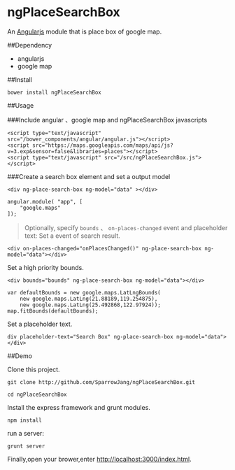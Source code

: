 ngPlaceSearchBox
===============================

An [Angularjs](http://angularjs.org/) module that is place box of google map.

##Dependency

* angularjs
* google map

##Install

```
bower install ngPlaceSearchBox
```

##Usage

###Include angular 、google map and ngPlaceSearchBox javascripts
```
<script type="text/javascript" src="/bower_components/angular/angular.js"></script>
<script src="https://maps.googleapis.com/maps/api/js?v=3.exp&sensor=false&libraries=places"></script>
<script type="text/javascript" src="/src/ngPlaceSearchBox.js"></script>
```

###Create a search box element and set a output model
```
<div ng-place-search-box ng-model="data" ></div>
```

```
angular.module( "app", [
	"google.maps"
]);
```

> Optionally, specify `bounds` 、 `on-places-changed` event and placeholder text:
Set a event of search result.
```
<div on-places-changed="onPlacesChanged()" ng-place-search-box ng-model="data"></div>
```
Set a high priority bounds.
```
<div bounds="bounds" ng-place-search-box ng-model="data"></div>
```
```
var defaultBounds = new google.maps.LatLngBounds(
    new google.maps.LatLng(21.88189,119.254875),
    new google.maps.LatLng(25.492868,122.97924));
map.fitBounds(defaultBounds);
```
Set a placeholder text.
```
div placeholder-text="Search Box" ng-place-search-box ng-model="data"></div>
```

##Demo
 
Clone this project.
 
```
git clone http://github.com/SparrowJang/ngPlaceSearchBox.git
 
cd ngPlaceSearchBox
```
 
Install the express framework and grunt modules.
```
npm install
```
 
run a server:
```
grunt server
```
 
Finally,open your brower,enter [http://localhost:3000/index.html](http://localhost/index.html).

